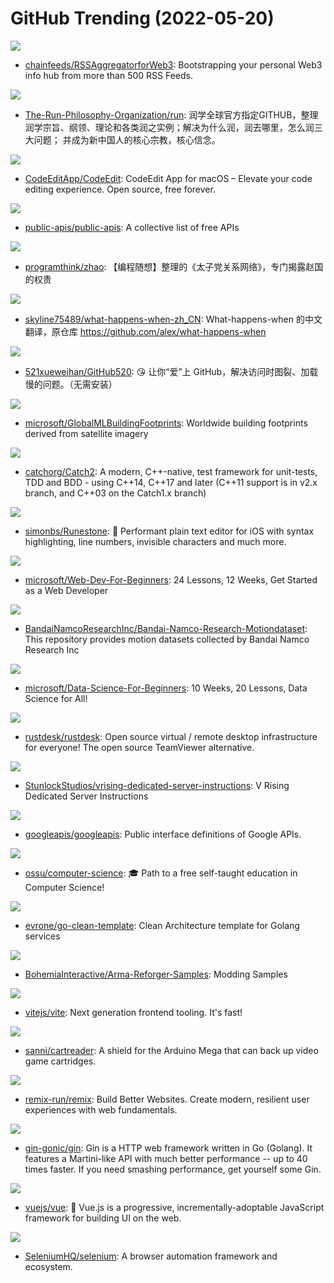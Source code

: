 # GitHub Trending (2022-05-20)

![](https://img.shields.io/badge/Python-New%20115-green?style=flat-square&logo=appveyor)
- [chainfeeds/RSSAggregatorforWeb3](https://github.com/chainfeeds/RSSAggregatorforWeb3): Bootstrapping your personal Web3 info hub from more than 500 RSS Feeds.

![](https://img.shields.io/badge/none-New%20156-green?style=flat-square&logo=appveyor)
- [The-Run-Philosophy-Organization/run](https://github.com/The-Run-Philosophy-Organization/run): 润学全球官方指定GITHUB，整理润学宗旨、纲领、理论和各类润之实例；解决为什么润，润去哪里，怎么润三大问题； 并成为新中国人的核心宗教，核心信念。

![](https://img.shields.io/badge/Swift-New%20297-green?style=flat-square&logo=appveyor)
- [CodeEditApp/CodeEdit](https://github.com/CodeEditApp/CodeEdit): CodeEdit App for macOS – Elevate your code editing experience. Open source, free forever.

![](https://img.shields.io/badge/Python-New%20147-green?style=flat-square&logo=appveyor)
- [public-apis/public-apis](https://github.com/public-apis/public-apis): A collective list of free APIs

![](https://img.shields.io/badge/Python-New%2020-green?style=flat-square&logo=appveyor)
- [programthink/zhao](https://github.com/programthink/zhao): 【编程随想】整理的《太子党关系网络》，专门揭露赵国的权贵

![](https://img.shields.io/badge/none-New%2065-green?style=flat-square&logo=appveyor)
- [skyline75489/what-happens-when-zh_CN](https://github.com/skyline75489/what-happens-when-zh_CN): What-happens-when 的中文翻译，原仓库 https://github.com/alex/what-happens-when

![](https://img.shields.io/badge/Python-New%20141-green?style=flat-square&logo=appveyor)
- [521xueweihan/GitHub520](https://github.com/521xueweihan/GitHub520): 😘 让你“爱”上 GitHub，解决访问时图裂、加载慢的问题。（无需安装）

![](https://img.shields.io/badge/none-New%2063-green?style=flat-square&logo=appveyor)
- [microsoft/GlobalMLBuildingFootprints](https://github.com/microsoft/GlobalMLBuildingFootprints): Worldwide building footprints derived from satellite imagery

![](https://img.shields.io/badge/C%2B%2B-New%2032-green?style=flat-square&logo=appveyor)
- [catchorg/Catch2](https://github.com/catchorg/Catch2): A modern, C++-native, test framework for unit-tests, TDD and BDD - using C++14, C++17 and later (C++11 support is in v2.x branch, and C++03 on the Catch1.x branch)

![](https://img.shields.io/badge/Swift-New%2098-green?style=flat-square&logo=appveyor)
- [simonbs/Runestone](https://github.com/simonbs/Runestone): 📝 Performant plain text editor for iOS with syntax highlighting, line numbers, invisible characters and much more.

![](https://img.shields.io/badge/JavaScript-New%20231-green?style=flat-square&logo=appveyor)
- [microsoft/Web-Dev-For-Beginners](https://github.com/microsoft/Web-Dev-For-Beginners): 24 Lessons, 12 Weeks, Get Started as a Web Developer

![](https://img.shields.io/badge/Python-New%20107-green?style=flat-square&logo=appveyor)
- [BandaiNamcoResearchInc/Bandai-Namco-Research-Motiondataset](https://github.com/BandaiNamcoResearchInc/Bandai-Namco-Research-Motiondataset): This repository provides motion datasets collected by Bandai Namco Research Inc

![](https://img.shields.io/badge/Jupyter%20Notebook-New%2054-green?style=flat-square&logo=appveyor)
- [microsoft/Data-Science-For-Beginners](https://github.com/microsoft/Data-Science-For-Beginners): 10 Weeks, 20 Lessons, Data Science for All!

![](https://img.shields.io/badge/Rust-New%20128-green?style=flat-square&logo=appveyor)
- [rustdesk/rustdesk](https://github.com/rustdesk/rustdesk): Open source virtual / remote desktop infrastructure for everyone! The open source TeamViewer alternative.

![](https://img.shields.io/badge/none-New%2012-green?style=flat-square&logo=appveyor)
- [StunlockStudios/vrising-dedicated-server-instructions](https://github.com/StunlockStudios/vrising-dedicated-server-instructions): V Rising Dedicated Server Instructions

![](https://img.shields.io/badge/Starlark-New%206-green?style=flat-square&logo=appveyor)
- [googleapis/googleapis](https://github.com/googleapis/googleapis): Public interface definitions of Google APIs.

![](https://img.shields.io/badge/none-New%20162-green?style=flat-square&logo=appveyor)
- [ossu/computer-science](https://github.com/ossu/computer-science): 🎓 Path to a free self-taught education in Computer Science!

![](https://img.shields.io/badge/Go-New%20231-green?style=flat-square&logo=appveyor)
- [evrone/go-clean-template](https://github.com/evrone/go-clean-template): Clean Architecture template for Golang services

![](https://img.shields.io/badge/Standard%20ML-New%2027-green?style=flat-square&logo=appveyor)
- [BohemiaInteractive/Arma-Reforger-Samples](https://github.com/BohemiaInteractive/Arma-Reforger-Samples): Modding Samples

![](https://img.shields.io/badge/TypeScript-New%2063-green?style=flat-square&logo=appveyor)
- [vitejs/vite](https://github.com/vitejs/vite): Next generation frontend tooling. It's fast!

![](https://img.shields.io/badge/C%2B%2B-New%2012-green?style=flat-square&logo=appveyor)
- [sanni/cartreader](https://github.com/sanni/cartreader): A shield for the Arduino Mega that can back up video game cartridges.

![](https://img.shields.io/badge/TypeScript-New%2032-green?style=flat-square&logo=appveyor)
- [remix-run/remix](https://github.com/remix-run/remix): Build Better Websites. Create modern, resilient user experiences with web fundamentals.

![](https://img.shields.io/badge/Go-New%20120-green?style=flat-square&logo=appveyor)
- [gin-gonic/gin](https://github.com/gin-gonic/gin): Gin is a HTTP web framework written in Go (Golang). It features a Martini-like API with much better performance -- up to 40 times faster. If you need smashing performance, get yourself some Gin.

![](https://img.shields.io/badge/TypeScript-New%2054-green?style=flat-square&logo=appveyor)
- [vuejs/vue](https://github.com/vuejs/vue): 🖖 Vue.js is a progressive, incrementally-adoptable JavaScript framework for building UI on the web.

![](https://img.shields.io/badge/Java-New%208-green?style=flat-square&logo=appveyor)
- [SeleniumHQ/selenium](https://github.com/SeleniumHQ/selenium): A browser automation framework and ecosystem.

